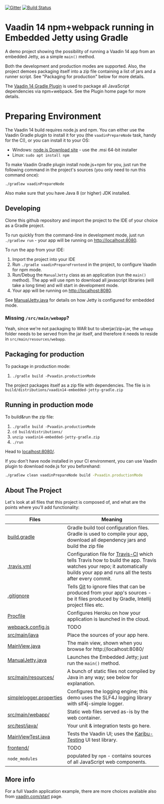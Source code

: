 [![Gitter](https://badges.gitter.im/Join%20Chat.svg)](https://gitter.im/vaadin-flow/Lobby#?utm_source=badge&utm_medium=badge&utm_campaign=pr-badge)
[![Build Status](https://travis-ci.org/mvysny/vaadin14-embedded-jetty-gradle.svg?branch=master)](https://travis-ci.org/mvysny/vaadin14-embedded-jetty-gradle)

# Vaadin 14 npm+webpack running in Embedded Jetty using Gradle

A demo project showing the possibility of running a Vaadin 14 app from an
embedded Jetty, as a simple `main()` method.

Both the development and production modes are supported. Also, the project
demoes packaging itself into a zip file containing
a list of jars and a runner script. See "Packaging for production" below
for more details.

The [Vaadin 14 Gradle Plugin](https://github.com/vaadin/vaadin-gradle-plugin)
is used to package all JavaScript dependencies via npm+webpack. See the Plugin
home page for more details.

# Preparing Environment

The Vaadin 14 build requires node.js and npm. You can either use the Vaadin Gradle plugin to install it for
you (the `vaadinPrepareNode` task, handy for the CI), or you can install it to your OS:

* Windows: [node.js Download site](https://nodejs.org/en/download/) - use the .msi 64-bit installer
* Linux: `sudo apt install npm`

To make Vaadin Gradle plugin install node.js+npm for you, just run the following command
in the project's sources (you only need to run this command once):

```
./gradlew vaadinPrepareNode
```

Also make sure that you have Java 8 (or higher) JDK installed.

## Developing

Clone this github repository and import the project to the IDE of your choice
as a Gradle project.

To run quickly from the command-line in development mode, just run `./gradlew run` -
your app will be running on
[http://localhost:8080](http://localhost:8080).

To run the app from your IDE:

1. Import the project into your IDE
2. Run `./gradle vaadinPrepareFrontend` in the project, to configure Vaadin for npm mode.
3. Run/Debug the `ManualJetty` class as an application (run the `main()` method).
   The app will use npm to download all javascript libraries (will take a long time)
   and will start in development mode.
4. Your app will be running on [http://localhost:8080](http://localhost:8080).
   
See [ManualJetty.java](src/main/java/com/vaadin/starter/skeleton/ManualJetty.java)
for details on how Jetty is configured for embedded mode.

### Missing `/src/main/webapp`?

Yeah, since we're not packaging to WAR but to uberjar/zip+jar, the `webapp` folder needs to be
served from the jar itself, and therefore it needs to reside in `src/main/resources/webapp`.

## Packaging for production

To package in production mode:

1. `./gradle build -Pvaadin.productionMode`

The project packages itself as a zip file with dependencies. The file is
in `build/distributions/vaadin14-embedded-jetty-gradle.zip`

## Running in production mode

To build&run the zip file:

1. `./gradle build -Pvaadin.productionMode`
2. `cd build/distributions/`
3. `unzip vaadin14-embedded-jetty-gradle.zip`
4. `./run`

Head to [localhost:8080/](http://localhost:8080).

If you don't have node installed in your CI environment, you can use Vaadin plugin to download node.js for you beforehand:

```bash
./gradlew clean vaadinPrepareNode build -Pvaadin.productionMode
```

## About The Project

Let's look at all files that this project is composed of, and what are the points where you'll add functionality:

| Files | Meaning
| ----- | -------
| [build.gradle](build.gradle) | Gradle build tool configuration files. Gradle is used to compile your app, download all dependency jars and build the zip file
| [.travis.yml](.travis.yml) | Configuration file for [Travis-CI](http://travis-ci.org/) which tells Travis how to build the app. Travis watches your repo; it automatically builds your app and runs all the tests after every commit.
| [.gitignore](.gitignore) | Tells [Git](https://git-scm.com/) to ignore files that can be produced from your app's sources - be it files produced by Gradle, Intellij project files etc.
| [Procfile](Procfile) | Configures Heroku on how your application is launched in the cloud.
| [webpack.config.js](webpack.config.js) | TODO
| [src/main/java](src/main/java) | Place the sources of your app here.
| [MainView.java](src/main/java/com/vaadin/starter/skeleton/MainView.java) | The main view, shown when you browse for http://localhost:8080/
| [ManualJetty.java](src/main/java/com/vaadin/starter/skeleton/ManualJetty.java) | Launches the Embedded Jetty; just run the `main()` method.
| [src/main/resources/](src/main/resources) | A bunch of static files not compiled by Java in any way; see below for explanation.
| [simplelogger.properties](src/main/resources/simplelogger.properties) | Configures the logging engine; this demo uses the SLF4J logging library with slf4j-simple logger.
| [src/main/webapp/](src/main/webapp) | Static web files served as-is by the web container.
| [src/test/java/](src/test/java) | Your unit & integration tests go here.
| [MainViewTest.java](src/test/java/com/vaadin/starter/skeleton/MainViewTest.java) | Tests the Vaadin UI; uses the [Karibu-Testing](https://github.com/mvysny/karibu-testing) UI test library.
| [frontend/](frontend) | TODO
| `node_modules` | populated by `npm` - contains sources of all JavaScript web components.

## More info

For a full Vaadin application example, there are more choices available also from [vaadin.com/start](https://vaadin.com/start) page.
